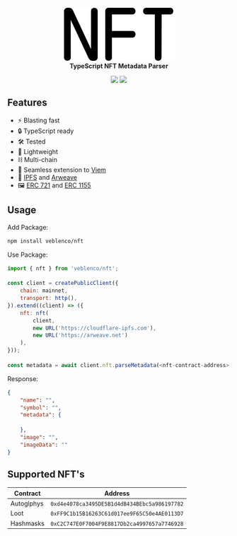 <p align="center">
    <picture>
        <source media="(prefers-color-scheme: dark)" srcset="./.github/img/nft-dark.svg">
        <img alt="veblenco/nft" src="./.github/img/nft-light.svg">
    </picture>
    <br>
    <strong>TypeScript NFT Metadata Parser</strong>
</p>
<p align="center">
    <img src="https://img.shields.io/github/stars/veblenco/nft.svg?style=flat-square"/>
    <img src="https://img.shields.io/github/license/veblenco/nft.svg?style=flat-square"/>
</p>

## Features

- ⚡️ Blasting fast
- 🔒 TypeScript ready
- 🛠️ Tested
- 🪽 Lightweight
- ⛓️ Multi-chain
- 🔌 Seamless extension to [Viem](https://viem.sh)
- 💾 [IPFS](https://www.ipfs.com) and [Arweave](https://www.arweave.org)
- 🖼️ [ERC 721](https://ethereum.org/developers/docs/standards/tokens/erc-721) and [ERC 1155](https://ethereum.org/developers/docs/standards/tokens/erc-1155)

## Usage

Add Package:

```sh
npm install veblenco/nft
```

Use Package:

```javascript
import { nft } from 'veblenco/nft';

const client = createPublicClient({
    chain: mainnet,
    transport: http(),
}).extend((client) => ({
    nft: nft(
        client, 
        new URL('https://cloudflare-ipfs.com'), 
        new URL('https://arweave.net')
    ),
}));

const metadata = await client.nft.parseMetadata(<nft-contract-address>, 1n);
```

Response:

```json
{
    "name": "",
    "symbol": "",
    "metadata": {

    },
    "image": "",
    "imageData": ""
}
```

## Supported NFT's

| Contract | Address |
| -------- | ------- |
| Autoglphys | `0xd4e4078ca3495DE5B1d4dB434BEbc5a986197782` |
| Loot | `0xFF9C1b15B16263C61d017ee9F65C50e4AE0113D7` |
| Hashmasks | `0xC2C747E0F7004F9E8817Db2ca4997657a7746928` |
